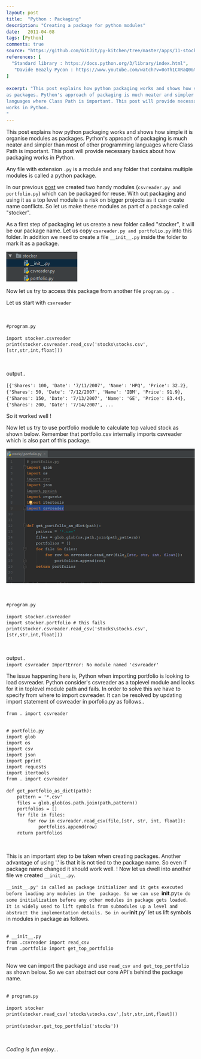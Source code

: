 ```yaml
---
layout: post
title:  "Python : Packaging"
description: "Creating a package for python modules"
date:   2011-04-08
tags: [Python]
comments: true
source: "https://github.com/GitJit/py-kitchen/tree/master/apps/11-stock-calc"
references: [
  "Standard library : https://docs.python.org/3/library/index.html",
   "Davide Beazly Pycon : https://www.youtube.com/watch?v=0oTh1CXRaQ0&t=6080s",
]

excerpt: "This post explains how python packaging works and shows how simple it is organise modules
as packages. Python's approach of packaging is much neater and simpler than most of other programming
languages where Class Path is important. This post will provide necessary basics about how packaging
works in Python.
"
---  
```


This post explains how python packaging works and shows how simple it is organise modules
as packages. Python's approach of packaging is much neater and simpler than most of other programming
languages where Class Path is important. This post will provide necessary basics about how packaging
works in Python.

Any file with extension `.py` is a module and any folder that contains multiple modules is called a 
python package.  

In our previous [post](http://pepgin.com/csv-data-analysis/) we created two handy modules (`csvreader.py and portfolio.py`)
which can be packaged for reuse. With out packaging and using it as a top level module is a risk on bigger projects as it can create
name conflicts. So let us make these modules as part of a package called "stocker".

As a first step of packaging let us create a new folder called "stocker", it will be our package 
name. Let us copy `csvreader.py and portfolio.py` into this folder. In addition we need to create a 
file `__init__.py` inside the folder to mark it as a package.

<img src='/images/2017-04-21-16-58-26.png' class='img-responsive'>

Now let us try to access this package from another file `program.py `.

Let us start with `csvreader`  

<pre class='line-numbers'>
<code class='language-python'>

#program.py

import stocker.csvreader
print(stocker.csvreader.read_csv('stocks\stocks.csv',[str,str,int,float]))

</code>
</pre>

output..
 
`[{'Shares': 100, 'Date': '7/11/2007', 'Name': 'HPQ', 'Price': 32.2},
 {'Shares': 50, 'Date': '7/12/2007', 'Name': 'IBM', 'Price': 91.9}, 
 {'Shares': 150, 'Date': '7/13/2007', 'Name': 'GE', 'Price': 83.44}, 
 {'Shares': 200, 'Date': '7/14/2007', ...`

So it worked well !

Now let us try to use portfolio module to calculate top valued stock as shown below. Remember that
portfolio.csv internally imports csvreader which is also part of this package.  

<img src='/images/2017-04-21-12-42-16.png' class='img-responsive'>

<pre class='line-numbers'>
<code class='language-python'>

#program.py

import stocker.csvreader
import stocker.portfolio # this fails
print(stocker.csvreader.read_csv('stocks\stocks.csv',[str,str,int,float]))

</code>
</pre>

output..  
`import csvreader
ImportError: No module named 'csvreader'  
`

The issue happening here is, Python when importing portfolio is looking to load csvreader. Python
consider's csvreader as a toplevel module and looks for it in toplevel module path and fails. In 
order to solve this we have to specify from where to import csvreader. It can be resolved by updating
import statement of csvreader in porfolio.py as follows..

`from . import csvreader`

<pre class='line-numbers'>
<code class='language-python'>
# portfolio.py
import glob
import os
import csv
import json
import pprint
import requests
import itertools
from . import csvreader

def get_portfolio_as_dict(path):
    pattern = '*.csv'
    files = glob.glob(os.path.join(path,pattern))
    portfolios = []
    for file in files:
        for row in csvreader.read_csv(file,[str, str, int, float]):
            portfolios.append(row)
    return portfolios

</code>
</pre>

This is an important step to be taken when creating packages. Another advantage of using '.' is that
it is not tied to the package name. So even if package name changed it should work well. ! Now let us
dwell into another file we created `__init__.py`.  

`__init__.py' is called as package initializer and it gets executed before loading any modules in the 
package. So we can use `__init__.py` to do some initialization before any other modules in package
gets loaded. It is widely used to lift symbols from submodules up a level and abstract the implementation
details. So in our `__init__.py` let us lift symbols in modules in package as follows.  

<pre class='line-numbers'>
<code class='language-python'>
# __init__.py
from .csvreader import read_csv
from .portfolio import get_top_portfolio
</code>
</pre>

Now we can import the package and use `read_csv and get_top_portfolio` as shown below. So we can abstract
our core API's behind the package name.  

<pre class='line-numbers'>
<code class='language-python'>
# program.py

import stocker
print(stocker.read_csv('stocks\stocks.csv',[str,str,int,float]))

print(stocker.get_top_portfolio('stocks'))

</code>
</pre>


_Coding is fun enjoy..._  
